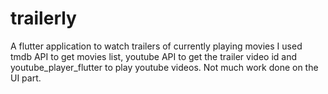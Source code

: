# trailerly

A flutter application to watch trailers of currently playing movies
I used tmdb API to get movies list, youtube API to get the trailer video id and youtube_player_flutter to play youtube videos.
Not much work done on the UI part.


